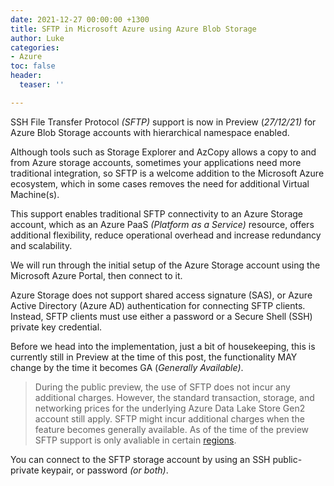 ```yaml
---
date: 2021-12-27 00:00:00 +1300
title: SFTP in Microsoft Azure using Azure Blob Storage
author: Luke
categories:
- Azure
toc: false
header:
  teaser: ''

---
```

SSH File Transfer Protocol _(SFTP)_ support is now in Preview (_27/12/21)_ for Azure Blob Storage accounts with hierarchical namespace enabled.

Although tools such as Storage Explorer and AzCopy allows a copy to and from Azure storage accounts, sometimes your applications need more traditional integration, so SFTP is a welcome addition to the Microsoft Azure ecosystem, which in some cases removes the need for additional Virtual Machine(s).

This support enables traditional SFTP connectivity to an Azure Storage account, which as an Azure PaaS _(Platform as a Service)_ resource, offers additional flexibility, reduce operational overhead and increase redundancy and scalability.

We will run through the initial setup of the Azure Storage account using the Microsoft Azure Portal, then connect to it.

Azure Storage does not support shared access signature (SAS), or Azure Active Directory (Azure AD) authentication for connecting SFTP clients. Instead, SFTP clients must use either a password or a Secure Shell (SSH) private key credential.

Before we head into the implementation, just a bit of housekeeping, this is currently still in Preview at the time of this post, the functionality MAY change by the time it becomes GA (_Generally Available)_.

> During the public preview, the use of SFTP does not incur any additional charges. However, the standard transaction, storage, and networking prices for the underlying Azure Data Lake Store Gen2 account still apply. SFTP might incur additional charges when the feature becomes generally available. As of the time of the preview SFTP support is only avaliable in certain [regions](https://docs.microsoft.com/en-us/azure/storage/blobs/secure-file-transfer-protocol-support#regional-availability "SSH File Transfer Protocol (SFTP) support for Azure Blob Storage (preview)").

You can connect to the SFTP storage account by using an SSH public-private keypair, or password _(or both)_.